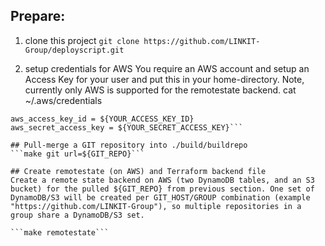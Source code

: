 
## Prepare:
1. clone this project
```git clone https://github.com/LINKIT-Group/deployscript.git```

2. setup credentials for AWS
You require an AWS account and setup an Access Key for your user and put this in your home-directory. Note, currently only AWS is supported for the remotestate backend.
cat ~/.aws/credentials 
```[default]
aws_access_key_id = ${YOUR_ACCESS_KEY_ID}
aws_secret_access_key = ${YOUR_SECRET_ACCESS_KEY}```

## Pull-merge a GIT repository into ./build/buildrepo
```make git url=${GIT_REPO}```

## Create remotestate (on AWS) and Terraform backend file
Create a remote state backend on AWS (two DynamoDB tables, and an S3 bucket) for the pulled ${GIT_REPO} from previous section. One set of DynamoDB/S3 will be created per GIT_HOST/GROUP combination (example "https://github.com/LINKIT-Group"), so multiple repositories in a group share a DynamoDB/S3 set.

```make remotestate```
